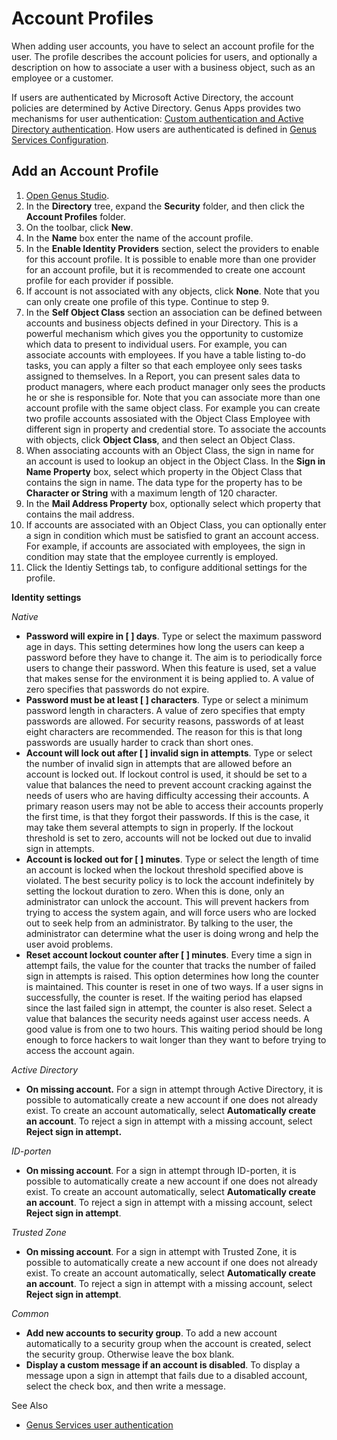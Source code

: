 # Account Profiles

When adding user accounts, you have to select an account profile for the user. The profile describes the account policies for users, and optionally a description on how to associate a user with a business object, such as an employee or a customer.

If users are authenticated by Microsoft Active Directory, the account policies are determined by Active Directory. Genus Apps provides two mechanisms for user authentication: [Custom authentication and Active Directory authentication](../logic/action-orchestration/actions/effects/genus-app-services-user-authentication.md "Genus Services User Authentication"). How users are authenticated is defined in [Genus Services Configuration](../../installation-and-configuration/configure-and-maintain-genus-server.md).


## Add an Account Profile

1.  [Open Genus Studio](../getting-started/how-to-open-genus-studio.md).
2.  In the **Directory** tree, expand the **Security** folder, and then click the **Account Profiles** folder.
3.  On the toolbar, click **New**.
4.  In the **Name** box enter the name of the account profile.
5.  In the **Enable Identity Providers** section, select the providers to enable for this account profile. It is possible to enable more than one provider for an account profile, but it is recommended to create one account profile for each provider if possible.
6.  If account is not associated with any objects, click **None**. Note that you can only create one profile of this type. Continue to step 9\.
7.  In the **Self Object Class** section an association can be defined between accounts and business objects defined in your Directory. This is a powerful mechanism which gives you the opportunity to customize which data to present to individual users. For example, you can associate accounts with employees. If you have a table listing to-do tasks, you can apply a filter so that each employee only sees tasks assigned to themselves. In a Report, you can present sales data to product managers, where each product manager only sees the products he or she is responsible for. Note that you can associate more than one account profile with the same object class. For example you can create two profile accounts assosiated with the Object Class Employee with different sign in property and credential store. To associate the accounts with objects, click **Object Class**, and then select an Object Class.
8.  When associating accounts with an Object Class, the sign in name for an account is used to lookup an object in the Object Class. In the **Sign in Name Property** box, select which property in the Object Class that contains the sign in name. The data type for the property has to be **Character or String** with a maximum length of 120 character.
9.  In the **Mail Address Property** box, optionally select which property that contains the mail address.
10.  If accounts are associated with an Object Class, you can optionally enter a sign in condition which must be satisfied to grant an account access. For example, if accounts are associated with employees, the sign in condition may state that the employee currently is employed.
11.  Click the Identiy Settings tab, to configure additional settings for the profile.

**Identity settings**

_Native_

*   **Password will expire in [ ] days**. Type or select the maximum password age in days. This setting determines how long the users can keep a password before they have to change it. The aim is to periodically force users to change their password. When this feature is used, set a value that makes sense for the environment it is being applied to. A value of zero specifies that passwords do not expire.
*   **Password must be at least [ ] characters**. Type or select a minimum password length in characters. A value of zero specifies that empty passwords are allowed. For security reasons, passwords of at least eight characters are recommended. The reason for this is that long passwords are usually harder to crack than short ones.
*   **Account will lock out after [ ] invalid sign in attempts**. Type or select the number of invalid sign in attempts that are allowed before an account is locked out. If lockout control is used, it should be set to a value that balances the need to prevent account cracking against the needs of users who are having difficulty accessing their accounts. A primary reason users may not be able to access their accounts properly the first time, is that they forgot their passwords. If this is the case, it may take them several attempts to sign in properly. If the lockout threshold is set to zero, accounts will not be locked out due to invalid sign in attempts.
*   **Account is locked out for [ ] minutes**. Type or select the length of time an account is locked when the lockout threshold specified above is violated. The best security policy is to lock the account indefinitely by setting the lockout duration to zero. When this is done, only an administrator can unlock the account. This will prevent hackers from trying to access the system again, and will force users who are locked out to seek help from an administrator. By talking to the user, the administrator can determine what the user is doing wrong and help the user avoid problems.
*   **Reset account lockout counter after [ ] minutes**. Every time a sign in attempt fails, the value for the counter that tracks the number of failed sign in attempts is raised. This option determines how long the counter is maintained. This counter is reset in one of two ways. If a user signs in successfully, the counter is reset. If the waiting period has elapsed since the last failed sign in attempt, the counter is also reset. Select a value that balances the security needs against user access needs. A good value is from one to two hours. This waiting period should be long enough to force hackers to wait longer than they want to before trying to access the account again.

_Active Directory_

*   **On missing account.** For a sign in attempt through Active Directory, it is possible to automatically create a new account if one does not already exist. To create an account automatically, select **Automatically create an account**. To reject a sign in attempt with a missing account, select **Reject sign in attempt.**

_ID-porten_

*   **On missing account**. For a sign in attempt through ID-porten, it is possible to automatically create a new account if one does not already exist. To create an account automatically, select **Automatically create an account**. To reject a sign in attempt with a missing account, select **Reject sign in attempt**.

_Trusted Zone_

*   **On missing account**. For a sign in attempt with Trusted Zone, it is possible to automatically create a new account if one does not already exist. To create an account automatically, select **Automatically create an account**. To reject a sign in attempt with a missing account, select **Reject sign in attempt**.

_Common_

*   **Add new accounts to security group**. To add a new account automatically to a security group when the account is created, select the security group. Otherwise leave the box blank.
*   **Display a custom message if an account is disabled**. To display a message upon a sign in attempt that fails due to a disabled account, select the check box, and then write a message.



See Also

* [Genus Services user authentication](../logic/action-orchestration/actions/effects/genus-app-services-user-authentication.md)
